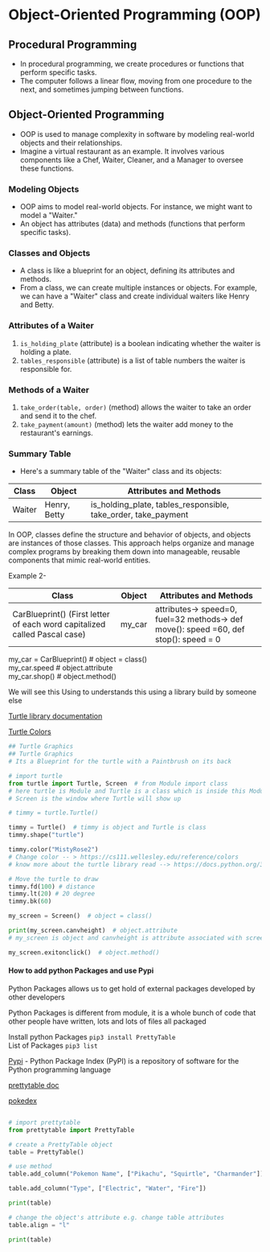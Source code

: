 # Object-Oriented Programming (OOP)

## Procedural Programming

- In procedural programming, we create procedures or functions that perform specific tasks.
- The computer follows a linear flow, moving from one procedure to the next, and sometimes jumping between functions.

## Object-Oriented Programming

- OOP is used to manage complexity in software by modeling real-world objects and their relationships.
- Imagine a virtual restaurant as an example. It involves various components like a Chef, Waiter, Cleaner, and a Manager to oversee these functions.

### Modeling Objects

- OOP aims to model real-world objects. For instance, we might want to model a "Waiter."
- An object has attributes (data) and methods (functions that perform specific tasks).

### Classes and Objects

- A class is like a blueprint for an object, defining its attributes and methods.
- From a class, we can create multiple instances or objects. For example, we can have a "Waiter" class and create individual waiters like Henry and Betty.

### Attributes of a Waiter

1. `is_holding_plate` (attribute) is a boolean indicating whether the waiter is holding a plate.
2. `tables_responsible` (attribute) is a list of table numbers the waiter is responsible for.

### Methods of a Waiter

1. `take_order(table, order)` (method) allows the waiter to take an order and send it to the chef.
2. `take_payment(amount)` (method) lets the waiter add money to the restaurant's earnings.

### Summary Table

- Here's a summary table of the "Waiter" class and its objects:

| Class  | Object        | Attributes and Methods          |
| ------ | ------------- | ------------------------------- |
| Waiter | Henry, Betty  | is_holding_plate, tables_responsible, take_order, take_payment |

In OOP, classes define the structure and behavior of objects, and objects are instances of those classes. This approach helps organize and manage complex programs by breaking them down into manageable, reusable components that mimic real-world entities.

Example 2-

| Class  | Object        | Attributes and Methods          |
| ------ | ------------- | ------------------------------- |
| CarBlueprint() (First letter of each word capitalized called Pascal case) | my_car | attributes-> speed=0, fuel=32  methods-> def move(): speed =60, def stop(): speed = 0 |

my_car = CarBlueprint() # object = class() <br>
my_car.speed # object.attribute <br>
my_car.shop() # object.method() <br>

We will see this Using to understands this using a library build by someone else

[Turtle library documentation](https://docs.python.org/3/library/turtle.html)

[Turtle Colors](https://cs111.wellesley.edu/reference/colors)

```py
## Turtle Graphics
## Turtle Graphics
# Its a Blueprint for the turtle with a Paintbrush on its back

# import turtle
from turtle import Turtle, Screen  # from Module import class
# here turtle is Module and Turtle is a class which is inside this Module
# Screen is the window where Turtle will show up

# timmy = turtle.Turtle()

timmy = Turtle()  # timmy is object and Turtle is class
timmy.shape("turtle")

timmy.color("MistyRose2")
# Change color -- > https://cs111.wellesley.edu/reference/colors
# know more about the turtle library read --> https://docs.python.org/3/library/turtle.html

# Move the turtle to draw 
timmy.fd(100) # distance 
timmy.lt(20) # 20 degree 
timmy.bk(60)

my_screen = Screen()  # object = class()

print(my_screen.canvheight)  # object.attribute
# my_screen is object and canvheight is attribute associated with screen

my_screen.exitonclick()  # object.method()

```

#### How to add python Packages and use Pypi

Python Packages allows us to get hold of external packages developed by other developers

Python Packages is different from module, it is a whole bunch of code that other people have written, lots and lots of files all packaged

Install python Packages `pip3 install PrettyTable`<br>
List of Packages `pip3 list`

[Pypi](https://pypi.org/) - Python Package Index (PyPI) is a repository of software for the Python programming language

[prettytable doc](https://code.google.com/archive/p/prettytable/wikis/Tutorial.wiki)


[pokedex](https://pokemondb.net/pokedex/game/x-y)

```py

# import prettytable
from prettytable import PrettyTable

# create a PrettyTable object
table = PrettyTable()

# use method 
table.add_column("Pokemon Name", ["Pikachu", "Squirtle", "Charmander"])

table.add_column("Type", ["Electric", "Water", "Fire"])

print(table)

# change the object's attribute e.g. change table attributes
table.align = "l"

print(table)


```
